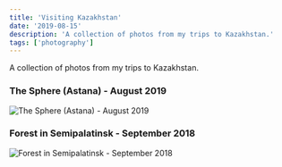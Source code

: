 ```yaml
---
title: 'Visiting ⁨Kazakhstan⁩'
date: '2019-08-15'
description: 'A collection of photos from my trips to ⁨Kazakhstan⁩.'
tags: ['photography']
---
```


A collection of photos from my trips to ⁨Kazakhstan⁩.

### The Sphere (Astana) - August 2019

![The Sphere (Astana) - August 2019](./astana-expo.jpg)

### Forest in Semipalatinsk - September 2018

![Forest in Semipalatinsk - September 2018](./forest-semipalatinsk⁩.jpeg)

